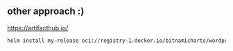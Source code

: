 ## other approach :)

https://artifacthub.io/

```sh
helm install my-release oci://registry-1.docker.io/bitnamicharts/wordpress
```
